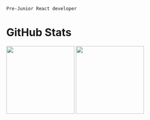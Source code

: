 `Pre-Junior React developer`

<h1>GitHub Stats</h1>

<div>
  <img height="180em" src="https://github-readme-stats.vercel.app/api?username=nokken65&layout=compact&show_icons=true&theme=white&hide_border=true&icon_color=2a84ea&bg_color=00000000&text_color=2a84ea" />
  <img height="180em" src="https://github-readme-stats.vercel.app/api/top-langs/?username=nokken65&layout=compact&theme=white&hide_border=true&icon_color=2a84ea&bg_color=00000000&text_color=2a84ea" />
</div>
